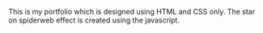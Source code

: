 This is my portfolio which is designed using HTML and CSS only.
The star on spiderweb effect is created using the javascript.
